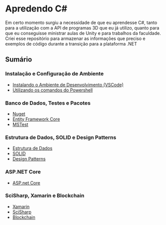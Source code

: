 # Apredendo C#
Em certo momento surgiu a necessidade de que eu aprendesse C#, tanto para a utilização com a API de programas 3D que eu já utilizo, quanto para que eu conseguisse ministrar aulas de Unity e para trabalhos da faculdade. Criei esse repositório para armazenar as informações que preciso e exemplos de código durante a transição para a plataforma .NET

## Sumário
### Instalação e Configuração de Ambiente
- [Instalando o Ambiente de Desenvolvimento (VSCode)](https://github.com/Camilotk/aprendendo_csharp/blob/master/INSTALLATION.md)
- [Utilizando os comandos do Powershell](https://github.com/Camilotk/aprendendo_csharp/blob/master/POWERSHELL.md)
### Banco de Dados, Testes e Pacotes
- [Nuget](https://github.com/Camilotk/aprendendo_csharp/blob/master/NUGET.md)
- [Entity Framework Core](https://github.com/Camilotk/aprendendo_csharp/blob/master/ENTITY.md)
- [MSTest]()
### Estrutura de Dados, SOLID e Design Patterns
- [Estrutura de Dados]()
- [SOLID](#)
- [Design Patterns](https://github.com/Camilotk/aprendendo_csharp/tree/master/Design%20Patterns)
### ASP.NET Core
- [ASP.net Core](https://docs.microsoft.com/pt-br/aspnet/core/?view=aspnetcore-2.2)
### SciSharp, Xamarin e Blockchain
- [Xamarin](https://docs.microsoft.com/pt-br/xamarin/cross-platform/get-started/)
- [SciSharp](https://github.com/SciSharp)
- [Blockchain](https://www.c-sharpcorner.com/article/blockchain-basics-building-a-blockchain-in-net-core/)

